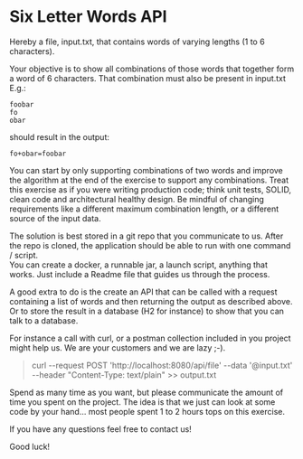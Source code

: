 # Six Letter Words API

Hereby a file, input.txt, that contains words of varying lengths (1 to 6 characters).

Your objective is to show all combinations of those words that together form a word of 6 characters. That combination
must also be present in input.txt  
E.g.:

``` 
foobar  
fo  
obar
```

should result in the output:

```
fo+obar=foobar
```

You can start by only supporting combinations of two words and improve the algorithm at the end of the exercise to
support any combinations.
Treat this exercise as if you were writing production code; think unit tests, SOLID, clean code and architectural
healthy design.
Be mindful of changing requirements like a different maximum combination length, or a different source of the input
data.

The solution is best stored in a git repo that you communicate to us.
After the repo is cloned, the application should be able to run with one command / script.  
You can create a docker, a runnable jar, a launch script, anything that works. Just include a Readme file that guides us
through the process.

A good extra to do is the create an API that can be called with a request containing a list of words and then returning
the output as described above.
Or to store the result in a database (H2 for instance) to show that you can talk to a database.

For instance a call with curl, or a postman collection included in you project might help us. We are your customers and
we are lazy ;-).

> curl --request POST 'http://localhost:8080/api/file' --data '@input.txt' --header "Content-Type: text/plain" >>
> output.txt

Spend as many time as you want, but please communicate the amount of time you spent on the project.
The idea is that we just can look at some code by your hand... most people spent 1 to 2 hours tops on this exercise.

If you have any questions feel free to contact us!

Good luck!

